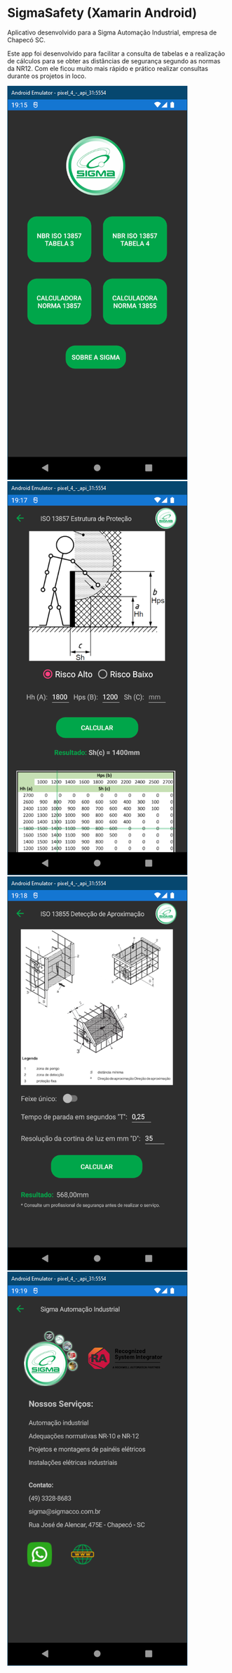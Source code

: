 # SigmaSafety (Xamarin Android)

Aplicativo desenvolvido para a Sigma Automação Industrial, empresa de Chapecó SC.

Este app foi desenvolvido para facilitar a consulta de tabelas e a realização de cálculos para se obter as distâncias de segurança segundo as normas da NR12.
Com ele ficou muito mais rápido e prático realizar consultas durante os projetos in loco.

![MainPage](./Prints/Main.png) 
![CalcBarreira](./Prints/CalcBarreira.png)
![CalcFeixe](./Prints/CalcFeixe.png)
![Sobre](./Prints/Sobre.png)
